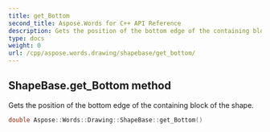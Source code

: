 ```yaml
---
title: get_Bottom
second_title: Aspose.Words for C++ API Reference
description: Gets the position of the bottom edge of the containing block of the shape. 
type: docs
weight: 0
url: /cpp/aspose.words.drawing/shapebase/get_bottom/
---
```

## ShapeBase.get_Bottom method


Gets the position of the bottom edge of the containing block of the shape.

```cpp
double Aspose::Words::Drawing::ShapeBase::get_Bottom()
```


